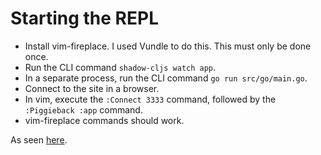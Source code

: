# Starting the REPL

* Install vim-fireplace. I used Vundle to do this. This must only be done once.
* Run the CLI command `shadow-cljs watch app`.
* In a separate process, run the CLI command `go run src/go/main.go`.
* Connect to the site in a browser.
* In vim, execute the `:Connect 3333` command, followed by the `:Piggieback :app`
command.
* vim-fireplace commands should work.

As seen [here](https://github.com/tpope/vim-fireplace/issues/322).
